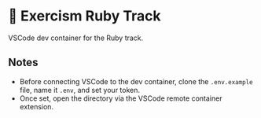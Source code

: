 # 💎 Exercism Ruby Track

VSCode dev container for the Ruby track.

## Notes

* Before connecting VSCode to the dev container, clone the `.env.example` file, name it `.env`, and set your token.
* Once set, open the directory via the VSCode remote container extension.
